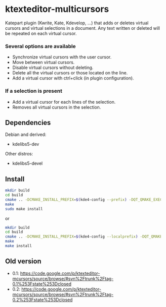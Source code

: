 ktexteditor-multicursors
========================

Katepart plugin (Kwrite, Kate, Kdevelop, ...) that adds or deletes virtual cursors and virtual selections in a document.
Any text written or deleted will be repeated on each virtual cursor.

### Several options are available

 - Synchronize virtual cursors with the user cursor.
 - Move between virtual cursors.
 - Disable virtual cursors without deleting.
 - Delete all the virtual cursors or those located on the line.
 - Add a virtual cursor with ctrl+click (in plugin configuration).

### If a selection is present

 - Add a virtual cursor for each lines of the selection.
 - Removes all virtual cursors in the selection.


Dependencies
------------

Debian and derived:
 - kdelibs5-dev

Other distros:
 - kdelibs5-devel


Install
-------

```sh
mkdir build
cd build
cmake .. -DCMAKE_INSTALL_PREFIX=$(kde4-config --prefix) -DQT_QMAKE_EXECUTABLE=/usr/bin/qmake-qt4
make
sudo make install
```

or

```sh
mkdir build
cd build
cmake .. -DCMAKE_INSTALL_PREFIX=$(kde4-config --localprefix) -DQT_QMAKE_EXECUTABLE=/usr/bin/qmake-qt4
make
make install
```


Old version
-----------

 - 0.1: https://code.google.com/p/ktexteditor-mcursors/source/browse/#svn%2Ftrunk%2Ftag-0.1%253Fstate%253Dclosed
 - 0.2: https://code.google.com/p/ktexteditor-mcursors/source/browse/#svn%2Ftrunk%2Ftag-0.2%253Fstate%253Dclosed
